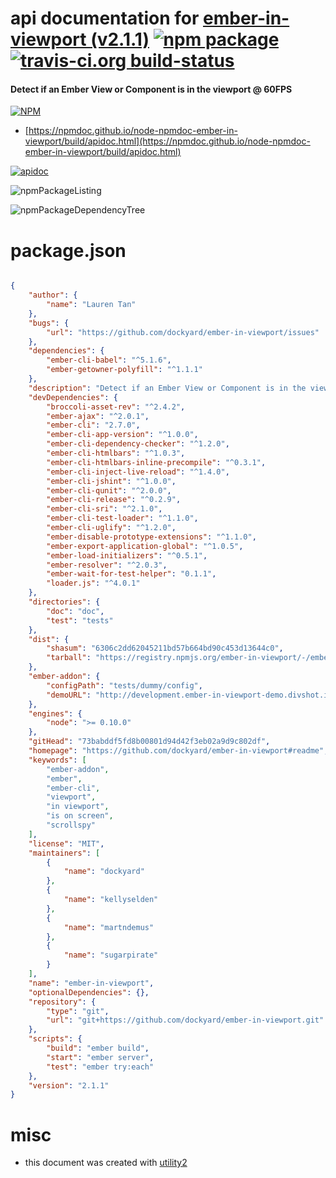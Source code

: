 # api documentation for  [ember-in-viewport (v2.1.1)](https://github.com/dockyard/ember-in-viewport#readme)  [![npm package](https://img.shields.io/npm/v/npmdoc-ember-in-viewport.svg?style=flat-square)](https://www.npmjs.org/package/npmdoc-ember-in-viewport) [![travis-ci.org build-status](https://api.travis-ci.org/npmdoc/node-npmdoc-ember-in-viewport.svg)](https://travis-ci.org/npmdoc/node-npmdoc-ember-in-viewport)
#### Detect if an Ember View or Component is in the viewport @ 60FPS

[![NPM](https://nodei.co/npm/ember-in-viewport.png?downloads=true&downloadRank=true&stars=true)](https://www.npmjs.com/package/ember-in-viewport)

- [https://npmdoc.github.io/node-npmdoc-ember-in-viewport/build/apidoc.html](https://npmdoc.github.io/node-npmdoc-ember-in-viewport/build/apidoc.html)

[![apidoc](https://npmdoc.github.io/node-npmdoc-ember-in-viewport/build/screenCapture.buildCi.browser.%252Ftmp%252Fbuild%252Fapidoc.html.png)](https://npmdoc.github.io/node-npmdoc-ember-in-viewport/build/apidoc.html)

![npmPackageListing](https://npmdoc.github.io/node-npmdoc-ember-in-viewport/build/screenCapture.npmPackageListing.svg)

![npmPackageDependencyTree](https://npmdoc.github.io/node-npmdoc-ember-in-viewport/build/screenCapture.npmPackageDependencyTree.svg)



# package.json

```json

{
    "author": {
        "name": "Lauren Tan"
    },
    "bugs": {
        "url": "https://github.com/dockyard/ember-in-viewport/issues"
    },
    "dependencies": {
        "ember-cli-babel": "^5.1.6",
        "ember-getowner-polyfill": "^1.1.1"
    },
    "description": "Detect if an Ember View or Component is in the viewport @ 60FPS",
    "devDependencies": {
        "broccoli-asset-rev": "^2.4.2",
        "ember-ajax": "^2.0.1",
        "ember-cli": "2.7.0",
        "ember-cli-app-version": "^1.0.0",
        "ember-cli-dependency-checker": "^1.2.0",
        "ember-cli-htmlbars": "^1.0.3",
        "ember-cli-htmlbars-inline-precompile": "^0.3.1",
        "ember-cli-inject-live-reload": "^1.4.0",
        "ember-cli-jshint": "^1.0.0",
        "ember-cli-qunit": "^2.0.0",
        "ember-cli-release": "^0.2.9",
        "ember-cli-sri": "^2.1.0",
        "ember-cli-test-loader": "^1.1.0",
        "ember-cli-uglify": "^1.2.0",
        "ember-disable-prototype-extensions": "^1.1.0",
        "ember-export-application-global": "^1.0.5",
        "ember-load-initializers": "^0.5.1",
        "ember-resolver": "^2.0.3",
        "ember-wait-for-test-helper": "0.1.1",
        "loader.js": "^4.0.1"
    },
    "directories": {
        "doc": "doc",
        "test": "tests"
    },
    "dist": {
        "shasum": "6306c2dd62045211bd57b664bd90c453d13644c0",
        "tarball": "https://registry.npmjs.org/ember-in-viewport/-/ember-in-viewport-2.1.1.tgz"
    },
    "ember-addon": {
        "configPath": "tests/dummy/config",
        "demoURL": "http://development.ember-in-viewport-demo.divshot.io"
    },
    "engines": {
        "node": ">= 0.10.0"
    },
    "gitHead": "73babddf5fd8b00801d94d42f3eb02a9d9c802df",
    "homepage": "https://github.com/dockyard/ember-in-viewport#readme",
    "keywords": [
        "ember-addon",
        "ember",
        "ember-cli",
        "viewport",
        "in viewport",
        "is on screen",
        "scrollspy"
    ],
    "license": "MIT",
    "maintainers": [
        {
            "name": "dockyard"
        },
        {
            "name": "kellyselden"
        },
        {
            "name": "martndemus"
        },
        {
            "name": "sugarpirate"
        }
    ],
    "name": "ember-in-viewport",
    "optionalDependencies": {},
    "repository": {
        "type": "git",
        "url": "git+https://github.com/dockyard/ember-in-viewport.git"
    },
    "scripts": {
        "build": "ember build",
        "start": "ember server",
        "test": "ember try:each"
    },
    "version": "2.1.1"
}
```



# misc
- this document was created with [utility2](https://github.com/kaizhu256/node-utility2)
